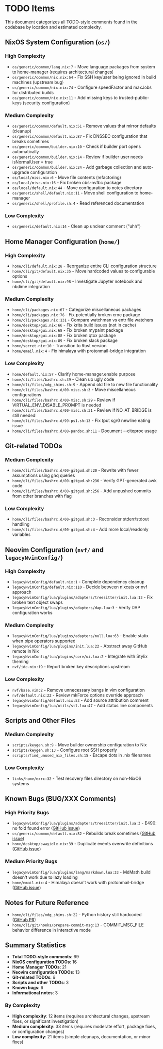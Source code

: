 # TODO Items

This document categorizes all TODO-style comments found in the codebase by location and estimated complexity.

## NixOS System Configuration (`os/`)

### High Complexity
- `os/generic/common/lang.nix:7` - Move language packages from system to home-manager (requires architectural changes)
- `os/generic/common/nix.nix:64` - Fix SSH key/user being ignored in build machines (upstream bug)
- `os/generic/common/nix.nix:74` - Configure speedFactor and maxJobs for distributed builds
- `os/generic/common/nix.nix:11` - Add missing keys to trusted-public-keys (security configuration)

### Medium Complexity
- `os/generic/common/default.nix:51` - Remove values that mirror defaults (cleanup)
- `os/generic/common/default.nix:87` - Fix DNSSEC configuration that breaks sometimes
- `os/generic/common/builder.nix:10` - Check if builder port opens automatically
- `os/generic/common/builder.nix:14` - Review if builder user needs isNormalUser = true
- `os/generic/common/builder.nix:24` - Add garbage collection and auto-upgrade configuration
- `os/local/misc.nix:6` - Move file contents (refactoring)
- `os/local/misc.nix:16` - Fix broken obs-nvfbc package
- `os/local/default.nix:44` - Move configuration to notes directory
- `os/generic/shell/default.nix:11` - Move shell configuration to home-manager
- `os/generic/shell/profile.sh:4` - Read referenced documentation

### Low Complexity
- `os/generic/default.nix:14` - Clean up unclear comment ("uhh")

## Home Manager Configuration (`home/`)

### High Complexity
- `home/cli/default.nix:28` - Reorganize entire CLI configuration structure
- `home/cli/git/default.nix:35` - Move hardcoded values to configurable options
- `home/cli/git/default.nix:98` - Investigate Jupyter notebook and nbdime integration

### Medium Complexity
- `home/cli/packages.nix:67` - Categorize miscellaneous packages
- `home/cli/packages.nix:76` - Fix potentially broken croc package
- `home/cli/packages.nix:131` - Compare watchman vs entr file watchers
- `home/desktop/gui.nix:66` - Fix krita build issues (not in cache)
- `home/desktop/gui.nix:68` - Fix broken mypaint package
- `home/desktop/gui.nix:88` - Fix broken qtox package
- `home/desktop/gui.nix:89` - Fix broken slack package
- `home/secret.nix:10` - Transition to Rust version
- `home/email.nix:4` - Fix himalaya with protonmail-bridge integration

### Low Complexity
- `home/default.nix:57` - Clarify home-manager.enable purpose
- `home/cli/files/bashrc.sh:39` - Clean up ugly code
- `home/cli/files/xdg_shims.sh:9` - Append old file to new file functionality
- `home/cli/files/bashrc.d/00-misc.sh:3` - Move miscellaneous configurations
- `home/cli/files/bashrc.d/00-misc.sh:29` - Review if VIRTUAL_ENV_DISABLE_PROMPT is needed
- `home/cli/files/bashrc.d/00-misc.sh:31` - Review if NO_AT_BRIDGE is still needed
- `home/cli/files/bashrc.d/99-ps1.sh:13` - Fix tput sgr0 newline eating issue
- `home/cli/files/bashrc.d/00-pandoc.sh:11` - Document --citeproc usage

## Git-related TODOs

### Medium Complexity
- `home/cli/files/bashrc.d/00-gitgud.sh:20` - Rewrite with fewer assumptions using ghq queries
- `home/cli/files/bashrc.d/00-gitgud.sh:236` - Verify GPT-generated awk code
- `home/cli/files/bashrc.d/00-gitgud.sh:256` - Add unpushed commits from other branches with flag

### Low Complexity
- `home/cli/files/bashrc.d/00-gitgud.sh:3` - Reconsider stderr/stdout handling
- `home/cli/files/bashrc.d/00-gitgud.sh:4` - Add more local/readonly variables

## Neovim Configuration (`nvf/` and `legacyNvimConfig/`)

### High Complexity
- `legacyNvimConfig/default.nix:1` - Complete dependency cleanup
- `legacyNvimConfig/default.nix:110` - Decide between nixcats or nvf approach
- `legacyNvimConfig/lua/plugins/adapters/treesitter/init.lua:13` - Fix broken text object swaps
- `legacyNvimConfig/lua/plugins/adapters/dap.lua:3` - Verify DAP configuration works

### Medium Complexity
- `legacyNvimConfig/lua/plugins/adapters/null.lua:63` - Enable statix when pipe operators supported
- `legacyNvimConfig/lua/plugins/init.lua:22` - Abstract away GitHub remote in Nix
- `legacyNvimConfig/lua/plugins/core/ui.lua:2` - Integrate with Stylix theming
- `nvf/ide.nix:19` - Report broken key descriptions upstream

### Low Complexity
- `nvf/base.vim:2` - Remove unnecessary bangs in vim configuration
- `nvf/default.nix:22` - Review mkForce options override approach
- `legacyNvimConfig/default.nix:53` - Add source attribution comment
- `legacyNvimConfig/lua/utils/stl.lua:47` - Add status line components

## Scripts and Other Files

### Medium Complexity
- `scripts/keygen.sh:9` - Move builder ownership configuration to Nix
- `scripts/keygen.sh:13` - Configure root SSH properly
- `scripts/find_unused_nix_files.sh:15` - Escape dots in .nix filenames

### Low Complexity
- `links/home/exrc:32` - Test recovery files directory on non-NixOS systems

## Known Bugs (BUG/XXX Comments)

### High Priority Bugs
- `legacyNvimConfig/lua/plugins/adapters/treesitter/init.lua:3` - E490: no fold found error ([GitHub issue](https://github.com/neovim/neovim/issues/28692))
- `os/generic/common/default.nix:82` - Rebuilds break sometimes ([GitHub issue](https://github.com/NixOS/nixpkgs/issues/180175))
- `home/desktop/swayidle.nix:39` - Duplicate events overwrite definitions ([GitHub issue](https://github.com/nix-community/home-manager/issues/4432))

### Medium Priority Bugs
- `legacyNvimConfig/lua/plugins/lang/markdown.lua:33` - MdMath build doesn't work due to lazy loading
- `home/email.nix:4` - Himalaya doesn't work with protonmail-bridge ([GitHub issue](https://github.com/pimalaya/himalaya/issues/574))

## Notes for Future Reference
- `home/cli/files/xdg_shims.sh:22` - Python history still hardcoded ([GitHub PR](https://github.com/python/cpython/pull/13208))
- `home/cli/git/hooks/prepare-commit-msg:13` - COMMIT_MSG_FILE behavior difference in interactive mode

## Summary Statistics
- **Total TODO-style comments**: 69
- **NixOS configuration TODOs**: 16
- **Home Manager TODOs**: 21  
- **Neovim configuration TODOs**: 13
- **Git-related TODOs**: 6
- **Scripts and other TODOs**: 3  
- **Known bugs**: 6
- **Informational notes**: 3

### By Complexity
- **High complexity**: 12 items (requires architectural changes, upstream fixes, or significant investigation)
- **Medium complexity**: 33 items (requires moderate effort, package fixes, or configuration changes)
- **Low complexity**: 21 items (simple cleanups, documentation, or minor fixes)